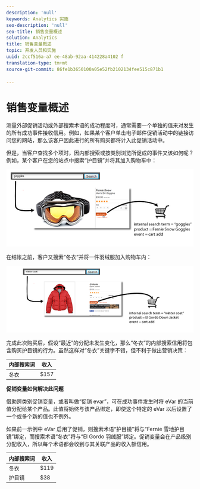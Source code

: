 ```yaml
---
description: 'null'
keywords: Analytics 实施
seo-description: 'null'
seo-title: 销售变量概述
solution: Analytics
title: 销售变量概述
topic: 开发人员和实施
uuid: 2ccf516a-a7 ee-48ab-92aa-414228a4102 f
translation-type: tm+mt
source-git-commit: 86fe1b3650100a05e52fb2102134fee515c871b1

---
```



# 销售变量概述

测量外部促销活动或外部搜索术语的成功程度时，通常需要一个单独的值来对发生的所有成功事件接收信用。例如，如果某个客户单击电子邮件促销活动中的链接访问您的网站，那么该客户因此进行的所有购买都将计入此促销活动中。

但是，当客户查找多个项时，因内部搜索或按类别浏览所促成的事件又该如何呢？例如，某个客户在您的站点中搜索“护目镜”并将其加入购物车中：

![](assets/merch-example-goggles.png)

在结帐之前，客户又搜索“冬衣”并将一件羽绒服加入购物车内：

![](assets/merch-example-coat.png)

完成此次购买后，假设“最近”的分配未发生变化，那么“冬衣”的内部搜索信用将包含购买护目镜的行为。虽然这样对“冬衣”关键字不错，但不利于做出营销决策：

| 内部搜索词 | 收入 |
|---|---|
| 冬衣 | $157 |

**促销变量如何解决此问题**

借助跨类别促销变量，或者叫做“促销 evar”，可在成功事件发生时将 eVar 的当前值分配给某个产品。此值将始终与该产品绑定，即使这个特定的 eVar 以后设置了一个或多个新的值也不例外。

如果前一示例中 eVar 启用了促销，则搜索术语“护目镜”将与“Fernie 雪地护目镜”绑定，而搜索术语“冬衣”将与“El Gordo 羽绒服”绑定。促销变量会在产品级别分配收入，所以每个术语都会收到与其关联产品的收入额信用。

| 内部搜索词 | 收入 |
|---|---|
| 冬衣 | $119 |
| 护目镜 | $38 |

